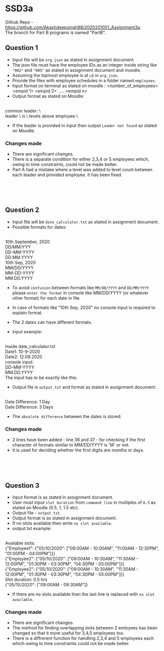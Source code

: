 # SSD3a

Github Repo - https://github.com/Akashdeepsingh98/2020201051_Assignment3a
<br>
The branch for Part B programs is named "PartB".

## Question 1
- Input file will be `org.json` as stated in assignment document.
- The json file must have the employee IDs as an integer inside string like `"002"` and `"005"` as stated in assignment document and moodle.
- Assuming the topmost employee is at `L0` in `org.json`.
- Provide the files with employee schedules in a folder named `employees`.
- Input format on terminal as stated on moodle : \<number_of_employees> \<empid 1> \<empid 2> ..... \<empid n>
- Output format as stated on Moodle:
<br>
common leader: \<emp id>
<br>
leader \<empid> is \<n> levels above employee \<empid>

- If the leader is provided in input then output `Leader not found` as stated on Moodle.

### Changes made
- There are significant changes.
- There is a separate condition for either 2,3,4 or 5 employees which, owing to time constraints, could not be made better.
- Part A had a mistake where a level was added to level count between each leader and provided employee. It has been fixed.

<br>
<br>
<br>

## Question 2
- Input file will be `date_calculator.txt` as stated in assignment document.
- Possible formats for dates:
<br>
10th September, 2020
<br>
DD/MM/YYY
<br>
DD-MM-YYYY
<br>
DD.MM.YYYY
<br>
10th Sep, 2020
<br>
MM/DD/YYYY
<br>
MM-DD-YYYY
<br>
MM.DD.YYYY

- To avoid `confusion` between formats like `MM/DD/YYYY` and `DD/MM/YYYY` please `enter the format` in console like MM/DD/YYYY (or whatever other format) for each date in file.
- In case of formats like "10th Sep, 2020" no console input is required to explain format.

- The 2 dates can have different formats.

- Input example: 
<br>
Inside date_calculator.txt
<br>
Date1: 10-9-2020
<br>
Date2: 12.09.2020
<br>
console input: 
<br>
DD-MM-YYYY
<br>
MM.DD.YYYY
<br>
The input has to be exactly like this.

- Output file is `output.txt` and format as stated in assignment document:
<br>
Date Difference: 1 Day
<br>
Date Difference: 3 Days

- The `absolute difference` between the dates is stored.

### Changes made
- 2 lines have been added - line 36 and 37 - for checking if the first character of formats similar to MM/DD/YYYY is 'M' or not.
- It is used for deciding whether the first digits are months or days.

<br>
<br>
<br>

## Question 3
- Input format is as stated in assignment document.
- User must input `slot duration` from `command line` in multiples of `0.5` as stated on Moodle (0.5, 1, 1.5 etc).
- Output file - `output.txt`.
- Output format is as stated in assignment document.
- If no slots available then write `no slot available`.
- output.txt example:
<br>
Available slots: 
<br>
{"Employee1": {"05/10/2020": ["09:00AM - 10:00AM", "11:00AM - 12:30PM", "01:00PM - 04:00PM"]}}
<br>
{"Employee2": {"05/10/2020": ["09:00AM - 10:30AM", "11:30AM - 12:00PM", "01:30PM - 03:30PM", "04:30PM - 05:00PM"]}}
<br>
{"Employee2": {"05/10/2020": ["09:00AM - 10:30AM", "11:30AM - 12:00PM", "01:30PM - 03:30PM", "04:30PM - 05:00PM"]}}
<br>
Slot duration: 0.5 hrs
<br>
{"05/10/2020": ["09:00AM - 09:30AM"]}

- If there are no slots available then the last line is replaced with `no slot available`.

### Changes made
- There are significant changes.
- The method for finding overlapping slots between 2 emloyees has been changed so that it more useful for 3,4,5 employees too.
- There is a diffrerent function for handling 2,3,4 and 5 employees each which owing to time constraints could not be made better.